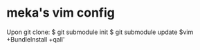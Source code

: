 meka's vim config
===

Upon git clone:
 $ git submodule init
 $ git submodule update
 $vim +BundleInstall +qall'
